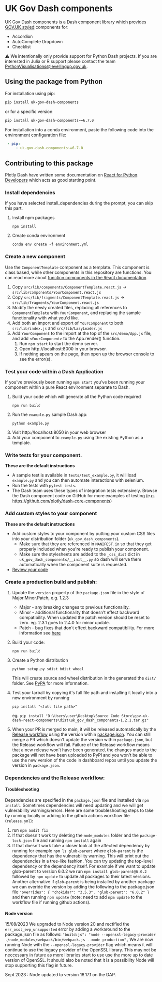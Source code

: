 # UK Gov Dash components

UK Gov Dash components is a Dash component library which provides [GOV.UK styled][design-system] components for:

- Accordion
- AutoComplete Dropdown
- Checklist

[design-system]: https://design-system.service.gov.uk/

⚠️ We intentionally only provide support for Python Dash projects.
If you are interested in Julia or R support please contact the team <PythonVisualisations@levellingup.gov.uk>.

## Using the package from Python

For installation using pip:
```sh
pip install uk-gov-dash-components
```

or for a specific version:
```sh
pip install uk-gov-dash-components~=6.7.0
```

For installation into a conda environment, paste the following code into the environment configuration file:
```yml
 - pip:
     - uk-gov-dash-components~=6.7.0
```

## Contributing to this package

Plotly Dash have written some documentation on
[React for Python Developers](https://dash.plotly.com/react-for-python-developers)
which acts as good starting point.

### Install dependencies

If you have selected install_dependencies during the prompt, you can skip this part.

1. Install npm packages
    ```
    npm install
    ```
2. Create conda environment 
    ```
    conda env create -f environment.yml 
    ```

### Create a new component

Use the `ComponentTemplate` component as a template.
This component is class based, while other components in this repository are functions.
You can read more about [function components in the React documentation](https://reactjs.org/docs/components-and-props.html#function-and-class-components). 

1. Copy `src/lib/components/ComponentTemplate.react.js` -> `src/lib/components/YourComponent.react.js`
1. Copy `src/lib/fragments/ComponentTemplate.react.js` -> `src/lib/fragments/YourComponent.react.js`
1. Modify the newly created files, replacing all references to `ComponentTemplate` with `YourComponent`, and replacing the sample functionality with what you'd like.
1. Add both an import and export of `YourComponent` to both `src/lib/index.js` and `src/lib/LazyLoader.js`
1. Add `YourComponent` to the import at the top of the `src/demo/App.js` file, and add `<YourComponent>` to the App.render() function.
    1. Run `npm start` to start the demo server.
    1. Open http://localhost:8000 in your browser.
    1. If nothing apears on the page, then open up the browser console to see the error(s).

### Test your code within a Dash Application

If you've previously been running `npm start` you've been running your component within a pure React environment separate to Dash.

1. Build your code which will generate all the Python code required
    ```
    npm run build
    ```
2. Run the `example.py` sample Dash app:
    ```
    python example.py
    ```
3. Visit http://localhost:8050 in your web browser
4. Add your component to `example.py` using the existing Python as a template.

### Write tests for your component.

__These are the default instructions__

- A sample test is available in `tests/test_example.py`, it will load `example.py` and you can then automate interactions with selenium.
- Run the tests with `pytest tests`.
- The Dash team uses these types of integration tests extensively. Browse the Dash component code on GitHub for more examples of testing (e.g. https://github.com/plotly/dash-core-components)

### Add custom styles to your component

__These are the default instructions__

- Add custom styles to your component by putting your custom CSS files into your distribution folder (`uk_gov_dash_components`).
    - Make sure that they are referenced in `MANIFEST.in` so that they get properly included when you're ready to publish your component.
    - Make sure the stylesheets are added to the `_css_dist` dict in `uk_gov_dash_components/__init__.py` so dash will serve them automatically when the component suite is requested.
- [Review your code](./review_checklist.md)

### Create a production build and publish:
1. Update the `version` property of the `package.json` file in the style of Major.Minor.Patch, e.g. 1.2.3
    - Major - any breaking changes to previous functionality.
    - Minor - additional functionality that doesn't effect backward compatibility. When updated the patch version should be reset to zero. eg. 2.3.1 goes to 2.4.0 for minor update.
    - Patch - bug fixes that don't effect backward compatibility.
    For more information see [here](https://semver.org)
1. Build your code:
    ```
    npm run build
    ```
1. Create a Python distribution
    ```
    python setup.py sdist bdist_wheel
    ```
    This will create source and wheel distribution in the generated the `dist/` folder.
    See [PyPA](https://packaging.python.org/guides/distributing-packages-using-setuptools/#packaging-your-project)
    for more information.

1. Test your tarball by copying it's full file path and installing it locally into a new environment by running:
    ```
    pip install "<full file path>"
    ```
    eg. `pip install "D:\Users\user\Desktop\Source Code Store\gov-uk-dash-react-components\dist\uk_gov_dash_components-1.2.1.tar.gz"`

1. When your PR is merged to main, it will be released automatically by the [Release workflow](.github/workflows/release.yml) using the version within [package.json](package.json).
   You can still merge a PR which doesn't update the version within `package.json`, but the Release workflow will fail.
   Failure of the Release workflow means that a new release won't have been generated, the changes made to the package will not have been uploaded to PyPI and you won't be able to use the new version of the code in dashboard repos until you update the version in `package.json`. 

### Dependencies and the Release workflow:

#### Troubleshooting


Dependencies are specified in the `package.json` file and installed via `npm install`. 
Sometimes dependencies will need updating and we will get vulnerability warnings/errors.
Here are some troubleshooting steps to take by running locally or adding to the github actions workflow file (`release.yml`):
1. run `npm audit fix` 
1. If that doesn't work try deleting the `node_modules` folder and the `package-lock.json` file and running `npm install` again
1. If that doesn't work take a closer look at the affected dependency by running for example `npm ls glob-parent` where `glob-parent` is the dependency that has the vulnerability warning. This will print out the dependencies in a tree-like fashion. You can try updating the top-level dependency or the dependency itself. For example if we want to update glob-parent to version 6.0.2 we run `npm install glob-parent@6.0.2` followed by `npm update` to update all packages to their latest versions. Another alternative if `glob-parent` is being installed by another package we can overide the version by adding the following to the package.json file 
  `"overrides": {
    "chokidar": "3.5.3",
    "glob-parent": "6.0.2"
  }` 
  and then running `npm update` (note: need to add `npm update` to the workflow file if running github actions).

#### Node version 

15/08/2023
We upgraded to Node version 20 and rectified the `err_ossl_evp_unsupported` error by adding a workaround to the package.json file as follows: 
` "build:js": "node --openssl-legacy-provider ./node_modules/webpack/bin/webpack.js --mode production", `
We are now running Node with the `--openssl-legacy-provider` flag which means it will continue to use the legacy provider of the OpenSSL library. 
This may not be neccessary in future as more libraries start to use use the more up to date version of OpenSSL. 
It should also be noted that it is a possiblilty Node will stop supporting this flag in future. 

Sept 2023 : Node updated to version 18.17.1 on the DAP. 

